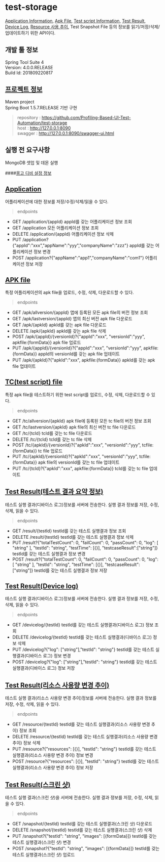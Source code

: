 # test-storage
[Application Information](https://github.com/Profiling-Based-UI-Test-Automation/test-storage/blob/master/src/main/java/teststorage/model/ApplicationInfo.java), [Apk File](https://github.com/Profiling-Based-UI-Test-Automation/test-storage/blob/master/src/main/java/teststorage/model/ApkInfo.java), [Test script Information](https://github.com/Profiling-Based-UI-Test-Automation/test-storage/blob/master/src/main/java/teststorage/model/TCInfo.java), [Test Result](https://github.com/Profiling-Based-UI-Test-Automation/test-storage/blob/master/src/main/java/teststorage/model/TestResult.java), [Device Log](https://github.com/Profiling-Based-UI-Test-Automation/test-storage/blob/master/src/main/java/teststorage/model/TestDeviceLogResult.java), [Resource 사용 추이](https://github.com/Profiling-Based-UI-Test-Automation/test-storage/blob/master/src/main/java/teststorage/model/TestResourceResult.java), Test Snapshot File 등의 정보를 읽기/저장/삭제/업데이트하기 위한 API이다.<br>

## 개발 툴 정보
Spring Tool Suite 4 <br>
Version: 4.0.0.RELEASE<br>
Build Id: 201809220817<br>

## [프로젝트 정보](https://github.com/Profiling-Based-UI-Test-Automation/test-storage/blob/development/pom.xml)
Maven project<br>
Spring Boot 1.5.7.RELEASE 기반 구현<br>
> repository : https://github.com/Profiling-Based-UI-Test-Automation/test-storage<br>
> host : http://127.0.0.1:8090<br>
> swagger : http://127.0.0.1:8090/swagger-ui.html<br>

## 실행 전 요구사항
MongoDB 셋업 및 데몬 실행<br>

####[몽고 디비 설정 정보](https://github.com/Profiling-Based-UI-Test-Automation/test-storage/blob/development/src/main/resources/application.properties)

## [Application](https://github.com/Profiling-Based-UI-Test-Automation/test-storage/blob/development/src/main/java/teststorage/controller/ApplicationController.java) <br>
어플리케이션에 대한 정보를 저장/수정/삭제/읽을 수 있다.<br>

> endpoints<br>
   * GET /application/{appId} appId를 갖는 어플리케이션 정보 조회<br>
   * GET /application 모든 어플리케이션 정보 조회<br>
   * DELETE /application/{appId} 어플리케이션 정보 삭제<br>
   * PUT /application?{"appId":"xxx","appName":"yyy","companyName":"zzz"} appId를 갖는 어플리케이션 정보 변경<br>
   * POST /application?{"appName":"app1","companyName":"com1"} 어플리케이션 정보 저장<br>

## [APK file](https://github.com/Profiling-Based-UI-Test-Automation/test-storage/blob/development/src/main/java/teststorage/controller/ApkController.java) <br>
특정 어플리케이션의 apk file을 업로드, 수정, 삭제, 다운로드할 수 있다.

> endpoints<br>
   * GET /apk/allversion/{appId} 앱에 등록된 모든 apk file의 버전 정보 조회<br>
   * GET /apk/lastversion/{appId} 앱의 최신 버전 apk file 다운로드<br>
   * GET /apk/{apkId} apkId를 갖는 apk file 다운로드 <br>
   * DELETE /apk/{apkId} apkId를 갖는 apk file 삭제<br>
   * POST /apk/{appId}/{versionId}?{"appId":"xxx", "versionId":"yyy", apkfile:{formData}} apk file 업로드<br>
   * PUT /apk/{appId}/{versionId}?{"appId":"xxx", "versionId":"yyy", apkfile:{formData}} appId의 versionId를 갖는 apk file 업데이트<br>
   * PUT /apk/{apkId}?{"apkId":"xxx", apkfile:{formData}} apkId를 갖는 apk file 업데이트

## [TC(test script) file](https://github.com/Profiling-Based-UI-Test-Automation/test-storage/blob/development/src/main/java/teststorage/controller/TCController.java) <br>
특정 apk file을 테스트하기 위한 test script를 업로드, 수정, 삭제, 다운로드할 수 있다.

> endpoints<br>
   * GET /tc/allversion/{apkId} apk file에 등록된 모든 tc file의 버전 정보 조회<br>
   * GET /tc/lastversion/{apkId} apk file의 최신 버전 tc file 다운로드<br>
   * GET /tc/{tcId} tcId를 갖는 tc file 다운로드 <br>
   * DELETE /tc/{tcId} tcId를 갖는 tc file 삭제<br>
   * POST /tc/{apkId}/{versionId}?{"apkId":"xxx", "versionId":"yyy", tcfile:{formData}} tc file 업로드<br>
   * PUT /tc/{apkId}/{versionId}?{"apkId":"xxx", "versionId":"yyy", tcfile:{formData}} apk file의 versionId를 갖는 tc file 업데이트<br>
   * PUT /tc/{tcId}?{"apkId":"xxx", apkfile:{formData}} tcId를 갖는 tc file 업데이트

## [Test Result(테스트 결과 요약 정보)](https://github.com/Profiling-Based-UI-Test-Automation/test-storage/blob/development/src/main/java/teststorage/controller/TestResultController.java)
테스트 실행 결과(디바이스 로그)정보를 서버에 전송한다. 실행 결과 정보를 저장, 수정, 삭제, 읽을 수 있다.

> endpoints<br>
   * GET /result/{testId} testId를 갖는 테스트 실행결과 정보 조회<br>
   * DELETE /result/{testId} testId를 갖는 테스트 실행결과 정보 삭제<br>
   * PUT /result?{"totalTestCount": 0, "failCount": 0, "passCount": 0,
          "log": [ "string" ], "testId": "string", "testTime": [{}], "testcaseResult":["string"]}
          testId를 갖는 테스트 실행결과 정보 변경<br>
   * POST /result?{"totalTestCount": 0, "failCount": 0, "passCount": 0,
          "log": [ "string" ], "testId": "string", "testTime": [{}], "testcaseResult":["string"]} 
          testId를 갖는 테스트 실행결과 정보 저장<br>

## [Test Result(Device log)](https://github.com/Profiling-Based-UI-Test-Automation/test-storage/blob/development/src/main/java/teststorage/controller/TestDeviceLogResultController.java)
테스트 실행 결과(디바이스 로그)정보를 서버에 전송한다. 실행 결과 정보를 저장, 수정, 삭제, 읽을 수 있다.

> endpoints<br>
   * GET /devicelog/{testId} testId를 갖는 테스트 실행결과(디바이스 로그) 정보 조회<br>
   * DELETE /devicelog/{testId} testId를 갖는 테스트 실행결과(디바이스 로그) 정보 삭제<br>
   * PUT /devicelog?{"log": ["string"],"testId": "string"} testId를 갖는 테스트 실행결과(디바이스 로그) 정보 변경<br>
   * POST /devicelog?{"log": ["string"],"testId": "string"} testId를 갖는 테스트 실행결과(디바이스 로그) 정보 저장<br>

## [Test Result(리소스 사용량 변경 추이)](https://github.com/Profiling-Based-UI-Test-Automation/test-storage/blob/development/src/main/java/teststorage/controller/TestResourceResultController.java)
테스트 실행 결과(리소스 사용량 변경 추이)정보를 서버에 전송한다. 실행 결과 정보를 저장, 수정, 삭제, 읽을 수 있다.

> endpoints<br>
   * GET /resource/{testId} testId를 갖는 테스트 실행결과(리소스 사용량 변경 추이) 정보 조회<br>
   * DELETE /resource/{testId} testId를 갖는 테스트 실행결과(리소스 사용량 변경 추이) 정보 삭제<br>
   * PUT /resource?{"resources": [{}], "testId": "string"} testId를 갖는 테스트 실행결과(리소스 사용량 변경 추이) 정보 변경<br>
   * POST /resource?{"resources": [{}], "testId": "string"} testId를 갖는 테스트 실행결과(리소스 사용량 변경 추이) 정보 저장<br>

## [Test Result(스크린 샷)](https://github.com/Profiling-Based-UI-Test-Automation/test-storage/blob/development/src/main/java/teststorage/controller/TestResultSnapshotController.java)
테스트 실행 결과(스크린 샷)을 서버에 전송한다. 실행 결과 정보를 저장, 수정, 삭제, 읽을 수 있다.

> endpoints<br>
   * GET /snapshot/{testId} testId를 갖는 테스트 실행결과(스크린 샷) 다운로드<br>
   * DELETE /snapshot/{testId} testId를 갖는 테스트 실행결과(스크린 샷) 삭제<br>
   * PUT /snapshot?{"testId": "string", "images": [{formData}]} testId를 갖는 테스트 실행결과(스크린 샷) 변경<br>
   * POST /snapshot?{"testId": "string", "images": [{formData}]} testId를 갖는 테스트 실행결과(스크린 샷) 업로드<br>













